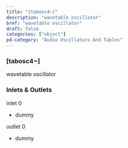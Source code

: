 ```yaml
---
title: "[tabosc4~]"
description: "wavetable oscillator"
bref: "wavetable oscillator"
draft: false
categories: ["object"]
pd-category: "Audio Oscillators And Tables"
---
```


### [tabosc4~]

wavetable oscillator

### Inlets & Outlets

inlet 0

 - dummy

outlet 0

 - dummy
 
